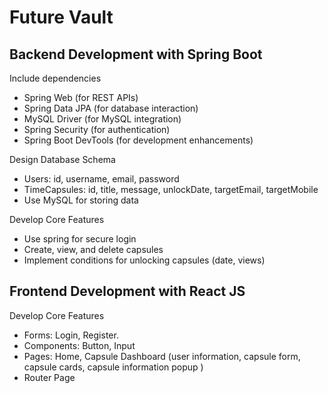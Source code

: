 <h1>Future Vault</h1>
<div>
   <h2>Backend Development with Spring Boot</h2>
   <p>Include dependencies</p>
    <ul>
      <li>Spring Web (for REST APIs)</li>
      <li>Spring Data JPA (for database interaction)</li>
      <li>MySQL Driver (for MySQL integration)</li>
      <li>Spring Security (for authentication)</li>
       <li>Spring Boot DevTools (for development enhancements)</li>
    </ul>
       <p>Design Database Schema</p>
    <ul>
      <li>Users: id, username, email, password</li>
      <li>TimeCapsules: id, title, message, unlockDate, targetEmail, targetMobile</li>
      <li>Use MySQL for storing data</li>
    </ul>
         <p>Develop Core Features</p>
    <ul>
      <li>Use spring for secure login</li>
      <li>Create, view, and delete capsules</li>
      <li>Implement conditions for unlocking capsules (date, views)</li>
    </ul>
</div>
<div>
   <h2>Frontend Development with React JS</h2>
   <p>Develop Core Features</p>
    <ul>
      <li>Forms: Login, Register.</li>
      <li>Components: Button, Input</li>
      <li>Pages: Home, Capsule Dashboard (user information, capsule form, capsule cards, capsule information popup ) </li>
      <li>Router Page</li>
    </ul>
</div>

